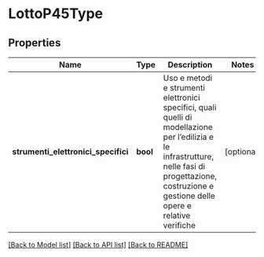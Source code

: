 # LottoP45Type

## Properties
Name | Type | Description | Notes
------------ | ------------- | ------------- | -------------
**strumenti_elettronici_specifici** | **bool** | Uso e metodi e strumenti elettronici specifici, quali quelli di modellazione per l’edilizia e le infrastrutture, nelle fasi di progettazione, costruzione e gestione delle opere e relative verifiche | [optional] 

[[Back to Model list]](../README.md#documentation-for-models) [[Back to API list]](../README.md#documentation-for-api-endpoints) [[Back to README]](../README.md)

